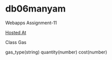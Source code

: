 # db06manyam

Webapps Assignment-11

[Hosted At](https://db20manavarthi.herokuapp.com/)

Class Gas

gas_type(string)
quantity(number)
cost(number)
